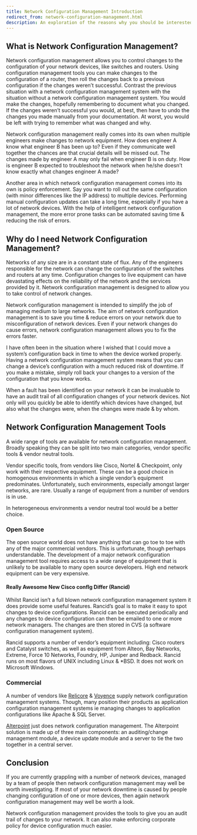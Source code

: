 ```yaml
---
title: Network Configuration Management Introduction
redirect_from: network-configuration-management.html
description: An exploration of the reasons why you should be interested in network configuration management. An outline is also presented of the available tools.
---
```

## What is Network Configuration Management?

Network configuration management allows you to control changes to the configuration of your network devices, like switches and routers. Using configuration management tools you can make changes to the configuration of a router, then roll the changes back to a previous configuration if the changes weren’t successful. Contrast the previous situation with a network configuration management system with the situation without a network configuration management system. You would make the changes, hopefully remembering to document what you changed. If the changes weren’t successful you would, at best, then have to undo the changes you made manually from your documentation. At worst, you would be left with trying to remember what was changed and why.

Network configuration management really comes into its own when multiple engineers make changes to network equipment. How does engineer A know what engineer B has been up to? Even if they communicate well together the chances are that crucial details will be missed out. The changes made by engineer A may only fail when engineer B is on duty. How is engineer B expected to troubleshoot the network when he/she doesn’t know exactly what changes engineer A made?

Another area in which network configuration management comes into its own is policy enforcement. Say you want to roll out the same configuration (with minor differences like the IP address) to multiple devices. Performing manual configuration updates can take a long time, especially if you have a lot of network devices. With the help of intelligent network configuration management, the more error prone tasks can be automated saving time &amp; reducing the risk of errors.

## Why do I need Network Configuration Management?

Networks of any size are in a constant state of flux. Any of the engineers responsible for the network can change the configuration of the switches and routers at any time. Configuration changes to live equipment can have devastating effects on the reliability of the network and the services provided by it. Network configuration management is designed to allow you to take control of network changes.

Network configuration management is intended to simplify the job of managing medium to large networks. The aim of network configuration management is to save you time &amp; reduce errors on your network due to misconfiguration of network devices. Even if your network changes do cause errors, network configuration management allows you to fix the errors faster.

I have often been in the situation where I wished that I could move a system’s configuration back in time to when the device worked properly. Having a network configuration management system means that you can change a device’s configuration with a much reduced risk of downtime. If you make a mistake, simply roll back your changes to a version of the configuration that you know works.

When a fault has been identified on your network it can be invaluable to have an audit trail of all configuration changes of your network devices. Not only will you quickly be able to identify which devices have changed, but also what the changes were, when the changes were made & by whom.

## Network Configuration Management Tools

A wide range of tools are available for network configuration management. Broadly speaking they can be split into two main categories, vendor specific tools &amp; vendor neutral tools.

Vendor specific tools, from vendors like Cisco, Nortel &amp; Checkpoint, only work with their respective equipment. These can be a good choice in homogenous environments in which a single vendor’s equipment predominates. Unfortunately, such environments, especially amongst larger networks, are rare. Usually a range of equipment from a number of vendors is in use.</p><p>In heterogeneous environments a vendor neutral tool would be a better choice.

### Open Source

The open source world does not have anything that can go toe to toe with any of the major commercial vendors. This is unfortunate, though perhaps understandable. The development of a major network configuration management tool requires access to a wide range of equipment that is unlikely to be available to many open source developers. High end network equipment can be very expensive.

#### Really Awesome New Cisco confIg Differ (Rancid)

Whilst Rancid isn’t a full blown network configuration management system it does provide some useful features. Rancid’s goal is to make it easy to spot changes to device configurations. Rancid can be executed periodically and any changes to device configuration can then be emailed to one or more network managers. The changes are then stored in CVS (a software configuration management system).

Rancid supports a number of vendor’s equipment including: Cisco routers and Catalyst switches, as well as equipment from Alteon, Bay Networks, Extreme, Force 10 Networks, Foundry, HP, Juniper and Redback. Rancid runs on most flavors of UNIX including Linux &amp; *BSD. It does not work on Microsoft Windows.

### Commercial

A number of vendors like [Relicore](http://www.relicore.com/) & [Voyence](http://www.voyence.com/) supply network configuration management systems. Though, many position their products as application configuration management systems ie managing changes to application configurations like Apache & SQL Server.

[Alterpoint](http://www.alterpoint.com/) just does network configuration management. The Alterpoint solution is made up of three main components: an auditing/change management module, a device update module and a server to tie the two together in a central server.

## Conclusion

If you are currently grappling with a number of network devices, managed by a team of people then network configuration management may well be worth investigating. If most of your network downtime is caused by people changing configuration of one or more devices, then again network configuration management may well be worth a look.

Network configuration management provides the tools to give you an audit trail of changes to your network. It can also make enforcing corporate policy for device configuration much easier.
